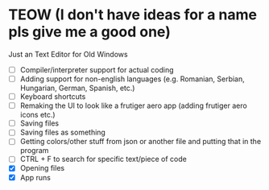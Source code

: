 # TEOW (I don't have ideas for a name pls give me a good one)
Just an Text Editor for Old Windows

- [ ] Compiler/interpreter support for actual coding
- [ ] Adding support for non-english languages (e.g. Romanian, Serbian, Hungarian, German, Spanish, etc.)
- [ ] Keyboard shortcuts
- [ ] Remaking the UI to look like a frutiger aero app (adding frutiger aero icons etc.)
- [ ] Saving files
- [ ] Saving files as something
- [ ] Getting colors/other stuff from json or another file and putting that in the program
- [ ] CTRL + F to search for specific text/piece of code
- [x] Opening files
- [x] App runs
